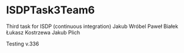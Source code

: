 # ISDPTask3Team6

Third task for ISDP (continuous integration)
Jakub Wróbel
Paweł Białek
Łukasz Kostrzewa
Jakub Plich

Testing v.336
